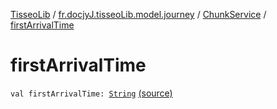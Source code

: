 [TisseoLib](../../index.md) / [fr.docjyJ.tisseoLib.model.journey](../index.md) / [ChunkService](index.md) / [firstArrivalTime](./first-arrival-time.md)

# firstArrivalTime

`val firstArrivalTime: `[`String`](https://kotlinlang.org/api/latest/jvm/stdlib/kotlin/-string/index.html) [(source)](https://github.com/docjyJ/TisseoLib/tree/master/src/main/kotlin/fr/docjyJ/tisseoLib/model/journey/ChunkService.kt#L6)